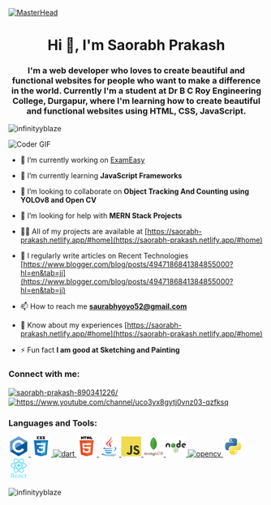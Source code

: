 [![MasterHead](https://maruf001-mt.github.io/Premium-Delivery/web.gif)](http://primeit.elementfx.com)
<h1 align="center">Hi 👋, I'm Saorabh Prakash</h1>
<h3 align="center">I'm a web developer who loves to create beautiful and functional websites for people who want to make a difference in the world. Currently I'm a student at Dr B C Roy Engineering College, Durgapur, where I'm learning how to create beautiful and functional websites using HTML, CSS, JavaScript.</h3>

<p align="left"> <img src="https://komarev.com/ghpvc/?username=infinityyblaze&label=Profile%20views&color=0e75b6&style=flat" alt="infinityyblaze" /> </p>
<img alt="Coder GIF" height=250 width=350 src="https://cdn.dribbble.com/users/730703/screenshots/6581243/avento.gif" />

- 🔭 I’m currently working on [ExamEasy](https://easyexam-by-saorabh.netlify.app/)

- 🌱 I’m currently learning **JavaScript Frameworks**

- 👯 I’m looking to collaborate on **Object Tracking And Counting using YOLOv8 and Open CV**

- 🤝 I’m looking for help with **MERN Stack Projects**

- 👨‍💻 All of my projects are available at [https://saorabh-prakash.netlify.app/#home](https://saorabh-prakash.netlify.app/#home)

- 📝 I regularly write articles on Recent Technologies [https://www.blogger.com/blog/posts/4947186841384855000?hl=en&tab=jj](https://www.blogger.com/blog/posts/4947186841384855000?hl=en&tab=jj)

- 📫 How to reach me **saurabhyoyo52@gmail.com**

- 📄 Know about my experiences [https://saorabh-prakash.netlify.app/#home](https://saorabh-prakash.netlify.app/#home)

- ⚡ Fun fact **I am good at Sketching and Painting**

<h3 align="left">Connect with me:</h3>
<p align="left">
<a href="https://linkedin.com/in/saorabh-prakash-890341226/" target="blank"><img align="center" src="https://raw.githubusercontent.com/rahuldkjain/github-profile-readme-generator/master/src/images/icons/Social/linked-in-alt.svg" alt="saorabh-prakash-890341226/" height="30" width="40" /></a>
<a href="https://www.youtube.com/c/https://www.youtube.com/channel/uco3yx8gytj0vnz03-qzfksq" target="blank"><img align="center" src="https://raw.githubusercontent.com/rahuldkjain/github-profile-readme-generator/master/src/images/icons/Social/youtube.svg" alt="https://www.youtube.com/channel/uco3yx8gytj0vnz03-qzfksq" height="30" width="40" /></a>
</p>

<h3 align="left">Languages and Tools:</h3>
<p align="left"> <a href="https://www.cprogramming.com/" target="_blank" rel="noreferrer"> <img src="https://raw.githubusercontent.com/devicons/devicon/master/icons/c/c-original.svg" alt="c" width="40" height="40"/> </a> <a href="https://www.w3schools.com/css/" target="_blank" rel="noreferrer"> <img src="https://raw.githubusercontent.com/devicons/devicon/master/icons/css3/css3-original-wordmark.svg" alt="css3" width="40" height="40"/> </a> <a href="https://dart.dev" target="_blank" rel="noreferrer"> <img src="https://www.vectorlogo.zone/logos/dartlang/dartlang-icon.svg" alt="dart" width="40" height="40"/> </a> <a href="https://www.w3.org/html/" target="_blank" rel="noreferrer"> <img src="https://raw.githubusercontent.com/devicons/devicon/master/icons/html5/html5-original-wordmark.svg" alt="html5" width="40" height="40"/> </a> <a href="https://www.java.com" target="_blank" rel="noreferrer"> <img src="https://raw.githubusercontent.com/devicons/devicon/master/icons/java/java-original.svg" alt="java" width="40" height="40"/> </a> <a href="https://developer.mozilla.org/en-US/docs/Web/JavaScript" target="_blank" rel="noreferrer"> <img src="https://raw.githubusercontent.com/devicons/devicon/master/icons/javascript/javascript-original.svg" alt="javascript" width="40" height="40"/> </a> <a href="https://www.mongodb.com/" target="_blank" rel="noreferrer"> <img src="https://raw.githubusercontent.com/devicons/devicon/master/icons/mongodb/mongodb-original-wordmark.svg" alt="mongodb" width="40" height="40"/> </a> <a href="https://nodejs.org" target="_blank" rel="noreferrer"> <img src="https://raw.githubusercontent.com/devicons/devicon/master/icons/nodejs/nodejs-original-wordmark.svg" alt="nodejs" width="40" height="40"/> </a> <a href="https://opencv.org/" target="_blank" rel="noreferrer"> <img src="https://www.vectorlogo.zone/logos/opencv/opencv-icon.svg" alt="opencv" width="40" height="40"/> </a> <a href="https://www.python.org" target="_blank" rel="noreferrer"> <img src="https://raw.githubusercontent.com/devicons/devicon/master/icons/python/python-original.svg" alt="python" width="40" height="40"/> </a> <a href="https://reactjs.org/" target="_blank" rel="noreferrer"> <img src="https://raw.githubusercontent.com/devicons/devicon/master/icons/react/react-original-wordmark.svg" alt="react" width="40" height="40"/> </a> </p>

<p><img align="center" src="https://github-readme-stats.vercel.app/api/top-langs?username=infinityyblaze&show_icons=true&locale=en&layout=compact" alt="infinityyblaze" /></p>

